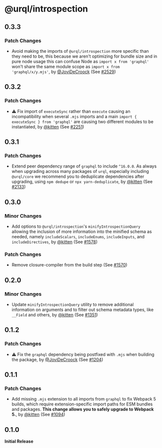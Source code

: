 # @urql/introspection

## 0.3.3

### Patch Changes

- Avoid making the imports of `@urql/introspection` more specific than they need to be, this because we aren't optimizing for bundle size and in pure node usage this can confuse Node as `import x from 'graphql'` won't share the same module scope as `import x from 'graphql/x/y.mjs'`, by [@JoviDeCroock](https://github.com/JoviDeCroock) (See [#2529](https://github.com/FormidableLabs/urql/pull/2529))

## 0.3.2

### Patch Changes

- ⚠️ Fix import of `executeSync` rather than `execute` causing an incompatibility when several `.mjs` imports and a main `import { executeSync } from 'graphql'` are causing two different modules to be instantiated, by [@kitten](https://github.com/kitten) (See [#2251](https://github.com/FormidableLabs/urql/pull/2251))

## 0.3.1

### Patch Changes

- Extend peer dependency range of `graphql` to include `^16.0.0`.
  As always when upgrading across many packages of `urql`, especially including `@urql/core` we recommend you to deduplicate dependencies after upgrading, using `npm dedupe` or `npx yarn-deduplicate`, by [@kitten](https://github.com/kitten) (See [#2133](https://github.com/FormidableLabs/urql/pull/2133))

## 0.3.0

### Minor Changes

- Add options to `@urql/introspection`'s `minifyIntrospectionQuery` allowing the inclusion of more
  information into the minified schema as needed, namely `includeScalars`, `includeEnums`,
  `includeInputs`, and `includeDirectives`, by [@kitten](https://github.com/kitten) (See [#1578](https://github.com/FormidableLabs/urql/pull/1578))

### Patch Changes

- Remove closure-compiler from the build step (See [#1570](https://github.com/FormidableLabs/urql/pull/1570))

## 0.2.0

### Minor Changes

- Update `minifyIntrospectionQuery` utility to remove additional information on arguments and to filter out schema metadata types, like `__Field` and others, by [@kitten](https://github.com/kitten) (See [#1351](https://github.com/FormidableLabs/urql/pull/1351))

## 0.1.2

### Patch Changes

- ⚠️ Fix the `graphql` dependency being postfixed with `.mjs` when building the package, by [@JoviDeCroock](https://github.com/JoviDeCroock) (See [#1204](https://github.com/FormidableLabs/urql/pull/1204))

## 0.1.1

### Patch Changes

- Add missing `.mjs` extension to all imports from `graphql` to fix Webpack 5 builds, which require extension-specific import paths for ESM bundles and packages. **This change allows you to safely upgrade to Webpack 5.**, by [@kitten](https://github.com/kitten) (See [#1094](https://github.com/FormidableLabs/urql/pull/1094))

## 0.1.0

**Initial Release**
